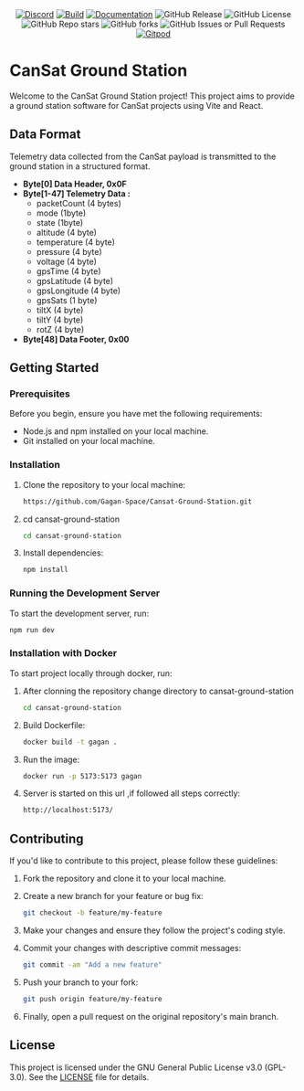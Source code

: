 <div align="center">
    <a href="https://discord.gg/Wwhjfx6dJG"><img src="https://img.shields.io/discord/1013056365884878858?color=%235865F2&logo=discord&logoColor=%23FFFFFF&style=plastic" alt="Discord"></a>
    <a href="https://github.com/Gagan-Space/Cansat-Ground-Station/actions/workflows/build.yaml"><img src="https://github.com/Gagan-Space/Cansat-Ground-Station/actions/workflows/build.yaml/badge.svg" alt="Build"></a>
    <a href="https://github.com/Gagan-Space/Cansat-Ground-Station/actions/workflows/mkdocs.yaml"><img src="https://github.com/Gagan-Space/Cansat-Ground-Station/actions/workflows/mkdocs.yaml/badge.svg" alt="Documentation"></a>
    <img src="https://img.shields.io/github/v/release/Gagan-Space/Cansat-Ground-Station" alt="GitHub Release">
    <img src="https://img.shields.io/github/license/Gagan-Space/Cansat-Ground-Station" alt="GitHub License">
    <img src="https://img.shields.io/github/stars/Gagan-Space/Cansat-Ground-Station?style=flat" alt="GitHub Repo stars">
    <img alt="GitHub forks" src="https://img.shields.io/github/forks/Gagan-Space/Cansat-Ground-Station?style=flat">
    <img alt="GitHub Issues or Pull Requests" src="https://img.shields.io/github/issues/Gagan-Space/Cansat-Ground-Station">
    <a href="https://gitpod.io/#https://github.com/Gagan-Space/Cansat-Ground-Station"><img src="https://img.shields.io/badge/Gitpod-ready--to--code-blue?style=flat&logo=gitpod" alt="Gitpod"></a>
</div>

# CanSat Ground Station

Welcome to the CanSat Ground Station project! This project aims to provide a ground station software for CanSat projects using Vite and React.

## Data Format

Telemetry data collected from the CanSat payload is transmitted to the ground station in a structured format.

- **Byte[0] Data Header, 0x0F**
- **Byte[1-47] Telemetry Data :**
  - packetCount (4 bytes)
  - mode (1byte)
  - state (1byte)
  - altitude (4 byte)
  - temperature (4 byte)
  - pressure (4 byte)
  - voltage (4 byte)
  - gpsTime (4 byte)
  - gpsLatitude (4 byte)
  - gpsLongitude (4 byte)
  - gpsSats (1 byte)
  - tiltX (4 byte)
  - tiltY (4 byte)
  - rotZ (4 byte)
- **Byte[48] Data Footer, 0x00**

## Getting Started

### Prerequisites

Before you begin, ensure you have met the following requirements:

- Node.js and npm installed on your local machine.
- Git installed on your local machine.

### Installation

1. Clone the repository to your local machine:

   ```sh
   https://github.com/Gagan-Space/Cansat-Ground-Station.git
   ```

2. cd cansat-ground-station

   ```sh
   cd cansat-ground-station
   ```

3. Install dependencies:

   ```sh
   npm install
   ```

### Running the Development Server

To start the development server, run:

```sh
npm run dev
```


### Installation with Docker

To start project locally through docker, run:

1. After clonning the repository change directory to cansat-ground-station
   ```sh
   cd cansat-ground-station
   ```
2. Build Dockerfile:
   ```sh
   docker build -t gagan .    
   ```
3. Run the image:
   ```sh
   docker run -p 5173:5173 gagan
   ```
4. Server is started on this url ,if followed all steps correctly:
   ```sh
   http://localhost:5173/
   ```

## Contributing

If you'd like to contribute to this project, please follow these guidelines:

1. Fork the repository and clone it to your local machine.
2. Create a new branch for your feature or bug fix:

   ```sh
   git checkout -b feature/my-feature
   ```

3. Make your changes and ensure they follow the project's coding style.
4. Commit your changes with descriptive commit messages:

   ```sh
   git commit -am "Add a new feature"
   ```

5. Push your branch to your fork:

   ```sh
   git push origin feature/my-feature
   ```

6. Finally, open a pull request on the original repository's main branch.

## License

This project is licensed under the GNU General Public License v3.0 (GPL-3.0). See the [LICENSE](LICENSE) file for details.
